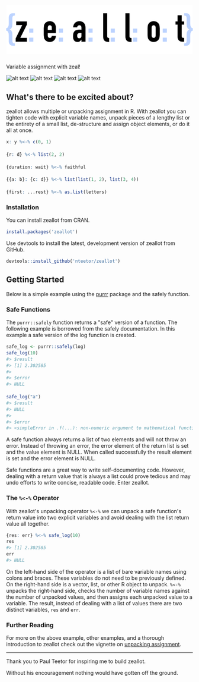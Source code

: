 <h1 align="center"> <img alt="zeallot" src="inst/logo.png"></h1>

Variable assignment with zeal!

[travis]: https://travis-ci.org/nteetor/zeallot.svg?branch=master "shake and bake"
[appveyor]: https://ci.appveyor.com/api/projects/status/github/nteetor/zeallot?branch=master&svg=true "frappe!" 
[coverage]: https://codecov.io/gh/nteetor/zeallot/branch/master/graph/badge.svg "deep fat fry" 
[cran]: https://www.r-pkg.org/badges/version/zeallot "green means go!"

![alt text][travis] ![alt text][appveyor] ![alt text][coverage] ![alt text][cran]

## What's there to be excited about?

zeallot allows multiple or unpacking assignment in R. With zeallot you can 
tighten code with explicit variable names, unpack pieces of a lengthy list or 
the entirety of a small list, de-structure and assign object elements, or do 
it all at once.

```R
x: y %<-% c(0, 1)

{r: d} %<-% list(2, 2)

{duration: wait} %<-% faithful

{{a: b}: {c: d}} %<-% list(list(1, 2), list(3, 4))

{first: ...rest} %<-% as.list(letters)
```

### Installation

You can install zeallot from CRAN.

```R
install.packages('zeallot')
```
Use devtools to install the latest, development version of zeallot from GitHub.

```R
devtools::install_github('nteetor/zeallot')
```

## Getting Started

Below is a simple example using the [purrr](https://github.com/hadley/purrr)
package and the safely function.

### Safe Functions

The `purrr::safely` function returns a "safe" version of a function. The 
following example is borrowed from the safely documentation. In this example a
safe version of the log function is created.

```R
safe_log <- purrr::safely(log)
safe_log(10)
#> $result
#> [1] 2.302585
#>
#> $error
#> NULL

safe_log("a")
#> $result
#> NULL
#>
#> $error
#> <simpleError in .f(...): non-numeric argument to mathematical function>
```

A safe function always returns a list of two elements and will not throw an 
error. Instead of throwing an error, the error element of the return list is set
and the value element is NULL. When called successfully the result element is
set and the error element is NULL.

Safe functions are a great way to write self-documenting code. However, dealing
with a return value that is always a list could prove tedious and may undo
efforts to write concise, readable code. Enter zeallot.

### The `%<-%` Operator

With zeallot's unpacking operator `%<-%` we can unpack a safe function's return
value into two explicit variables and avoid dealing with the list return value
all together.

```R
{res: err} %<-% safe_log(10)
res
#> [1] 2.302585
err
#> NULL
```

On the left-hand side of the operator is a list of bare variable names using
colons and braces. These variables do not need to be previously defined. On the
right-hand side is a vector, list, or other R object to unpack. `%<-%` unpacks
the right-hand side, checks the number of variable names against the number of
unpacked values, and then assigns each unpacked value to a variable. The result,
instead of dealing with a list of values there are two distinct variables, `res`
and `err`.

### Further Reading

For more on the above example, other examples, and a thorough introduction to
zeallot check out the vignette on [unpacking
assignment](vignettes/unpacking-assignment.Rmd).

---

Thank you to Paul Teetor for inspiring me to build zeallot.

Without his encouragement nothing would have gotten off the ground.

